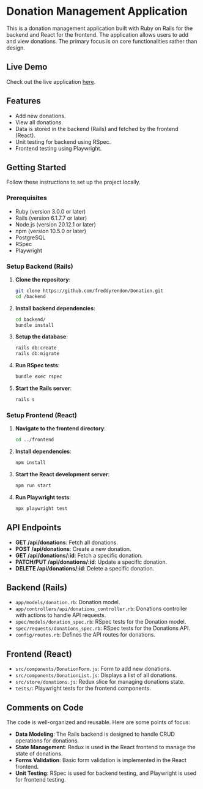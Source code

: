 # Donation Management Application

This is a donation management application built with Ruby on Rails for the backend and React for the frontend. The application allows users to add and view donations. The primary focus is on core functionalities rather than design.


## Live Demo

Check out the live application [here](https://donation-i1kx.onrender.com).

## Features

- Add new donations.
- View all donations.
- Data is stored in the backend (Rails) and fetched by the frontend (React).
- Unit testing for backend using RSpec.
- Frontend testing using Playwright.

## Getting Started

Follow these instructions to set up the project locally.

### Prerequisites

- Ruby (version 3.0.0 or later)
- Rails (version 6.1.7.7 or later)
- Node.js (version 20.12.1 or later)
- npm (version 10.5.0 or later)
- PostgreSQL
- RSpec
- Playwright


### Setup Backend (Rails)

1. **Clone the repository**:
    ```sh
    git clone https://github.com/freddyrendon/Donation.git
    cd /backend
    ```

2. **Install backend dependencies**:
    ```sh
    cd backend/
    bundle install
    ```

3. **Setup the database**:
    ```sh
    rails db:create
    rails db:migrate
    ```

4. **Run RSpec tests**:
    ```sh
    bundle exec rspec
    ```

5. **Start the Rails server**:
    ```sh
    rails s  
    ```

### Setup Frontend (React)

1. **Navigate to the frontend directory**:
    ```sh
    cd ../frontend
    ```

2. **Install dependencies**:
    ```sh
    npm install
    ```

3. **Start the React development server**:
    ```sh
    npm run start
    ```

4. **Run Playwright tests**:
    ```sh
    npx playwright test
    ```

## API Endpoints

- **GET /api/donations**: Fetch all donations.
- **POST /api/donations**: Create a new donation.
- **GET /api/donations/:id**: Fetch a specific donation.
- **PATCH/PUT /api/donations/:id**: Update a specific donation.
- **DELETE /api/donations/:id**: Delete a specific donation.

## Backend (Rails)

- `app/models/donation.rb`: Donation model.
- `app/controllers/api/donations_controller.rb`: Donations controller with actions to handle API requests.
- `spec/models/donation_spec.rb`: RSpec tests for the Donation model.
- `spec/requests/donations_spec.rb`: RSpec tests for the Donations API.
- `config/routes.rb`: Defines the API routes for donations.

## Frontend (React)

- `src/components/DonationForm.js`: Form to add new donations.
- `src/components/DonationList.js`: Displays a list of all donations.
- `src/store/donations.js`: Redux slice for managing donations state.
- `tests/`: Playwright tests for the frontend components.

## Comments on Code

The code is well-organized and reusable. Here are some points of focus:

- **Data Modeling**: The Rails backend is designed to handle CRUD operations for donations.
- **State Management**: Redux is used in the React frontend to manage the state of donations.
- **Forms Validation**: Basic form validation is implemented in the React frontend.
- **Unit Testing**: RSpec is used for backend testing, and Playwright is used for frontend testing.
